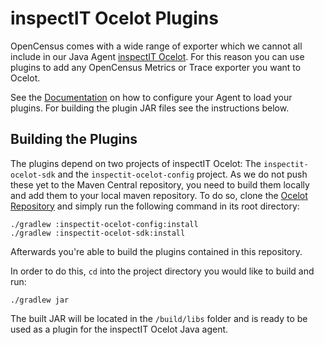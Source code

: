 # inspectIT Ocelot Plugins
OpenCensus comes with a wide range of exporter which we cannot all include in our Java Agent [inspectIT Ocelot](https://github.com/inspectIT/inspectit-ocelot).
For this reason you can use plugins to add any OpenCensus Metrics or Trace exporter you want to Ocelot.

See the [Documentation](http://docs.inspectit.rocks/) on how to configure your Agent to load your plugins.
For building the plugin JAR files see the instructions below.

## Building the Plugins

The plugins depend on two projects of inspectIT Ocelot: The `inspectit-ocelot-sdk` and the `inspectit-ocelot-config` project.
As we do not push these yet to the Maven Central repository, you need to build them locally and add them to your local maven repository.
To do so, clone the [Ocelot Repository](https://github.com/inspectIT/inspectit-ocelot) and simply run the following command in its root directory:

```
./gradlew :inspectit-ocelot-config:install
./gradlew :inspectit-ocelot-sdk:install
```

Afterwards you're able to build the plugins contained in this repository.

In order to do this, `cd` into the project directory you would like to build and run:

```
./gradlew jar
```

The built JAR will be located in the `/build/libs` folder and is ready to be used as a plugin for the inspectIT Ocelot Java agent.